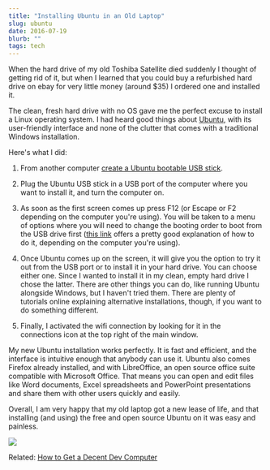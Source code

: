 ```yaml
---
title: "Installing Ubuntu in an Old Laptop"
slug: ubuntu
date: 2016-07-19
blurb: ""
tags: tech
---
```


When the hard drive of my old Toshiba Satellite died suddenly I thought of getting rid of it, but when I learned that you could buy a refurbished hard drive on ebay for very little money (around $35) I ordered one and installed it.

The clean, fresh hard drive with no OS gave me the perfect excuse to install a Linux operating system. I had heard good things about [Ubuntu](http://www.ubuntu.com), with its user-friendly interface and none of the clutter that comes with a traditional Windows installation.

Here's what I did:

1. From another computer [create a Ubuntu bootable USB stick](http://www.ubuntu.com/download/desktop/create-a-usb-stick-on-windows).

2. Plug the Ubuntu USB stick in a USB port of the computer where you want to install it, and turn the computer on. 

3. As soon as the first screen comes up press F12 (or Escape or F2 depending on the computer you're using). You will be taken to a menu of options where you will need to change the booting order to boot from the USB drive first ([this link](http://lifehacker.com/5991848/how-to-boot-from-a-cd-or-usb-drive-on-any-pc) offers a pretty good explanation of how to do it, depending on the computer you're using).

4. Once Ubuntu comes up on the screen, it will give you the option to try it out from the USB port or to install it in your hard drive. You can choose either one. Since I wanted to install it in my clean, empty hard drive I chose the latter. There are other things you can do, like running Ubuntu alongside Windows, but I haven't tried them. There are plenty of tutorials online explaining alternative installations, though, if you want to do something different.

5. Finally, I activated the wifi connection by looking for it in the connections icon at the top right of the main window.

My new Ubuntu installation works perfectly. It is fast and efficient, and the interface is intuitive enough that anybody can use it. Ubuntu also comes Firefox already installed, and with LibreOffice, an open source office suite compatible with Microsoft Office. That means you can open and edit files like Word documents, Excel spreadsheets and PowerPoint presentations and share them with other users quickly and easily. 

Overall, I am very happy that my old laptop got a new lease of life, and that installing (and using) the free and open source Ubuntu on it was easy and painless.

<img src="/img/ubuntu.jpg" class="profile">

Related: [How to Get a Decent Dev Computer](http://evbogue.com/decentdevcomputer/) 
